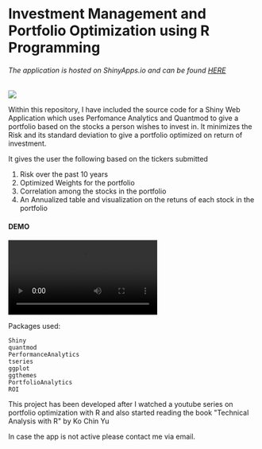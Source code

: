 # Investment Management and Portfolio Optimization using R Programming

###### The application is hosted on ShinyApps.io and can be found [HERE](https://gv9wj.shinyapps.io/Risk-Management-and-Portfolio-Optimization/)


![](https://g.foolcdn.com/editorial/images/618711/arrow-angles-up-on-a-green-stock-chart.jpg)


Within this repository, I have included the source code for a Shiny Web Application which uses Perfomance Analytics and Quantmod to give a portfolio based on the 
stocks a person wishes to invest in. It minimizes the Risk and its standard deviation to give a portfolio optimized on return of investment. 

It gives the user the following based on the tickers submitted

1. Risk over the past 10 years
2. Optimized Weights for the portfolio
3. Correlation among the stocks in the portfolio
4. An Annualized table and visualization on the retuns of each stock in the portfolio


#### DEMO

![mp4](assets/PORT-OPT-VIDEO-DEMO.mp4)

Packages used:
```
Shiny
quantmod
PerformanceAnalytics
tseries
ggplot
ggthemes
PortfolioAnalytics
ROI
```

This project has been developed after I watched a youtube series on portfolio optimization with R and also started reading the book "Technical Analysis with R" by Ko Chin Yu

In case the app is not active please contact me via email. 
